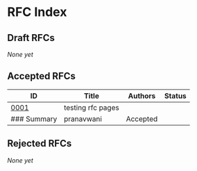 # RFC Index

## Draft RFCs
_None yet_

## Accepted RFCs
| ID | Title | Authors | Status |
|----|-------|---------|--------|
| [0001](./specs/0001-testing-rfc-pages-summary/rfc.md) | testing rfc pages
### Summary | pranavwani | Accepted |

## Rejected RFCs
_None yet_

